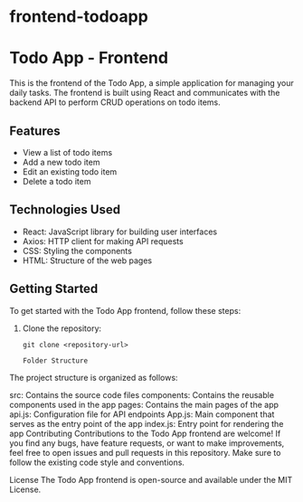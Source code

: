 # frontend-todoapp
# Todo App - Frontend

This is the frontend of the Todo App, a simple application for managing your daily tasks. The frontend is built using React and communicates with the backend API to perform CRUD operations on todo items.

## Features

- View a list of todo items
- Add a new todo item
- Edit an existing todo item
- Delete a todo item

## Technologies Used

- React: JavaScript library for building user interfaces
- Axios: HTTP client for making API requests
- CSS: Styling the components
- HTML: Structure of the web pages

## Getting Started

To get started with the Todo App frontend, follow these steps:

1. Clone the repository:

   ```shell
   git clone <repository-url>

   Folder Structure
The project structure is organized as follows:

src: Contains the source code files
components: Contains the reusable components used in the app
pages: Contains the main pages of the app
api.js: Configuration file for API endpoints
App.js: Main component that serves as the entry point of the app
index.js: Entry point for rendering the app
Contributing
Contributions to the Todo App frontend are welcome! If you find any bugs, have feature requests, or want to make improvements, feel free to open issues and pull requests in this repository. Make sure to follow the existing code style and conventions.

License
The Todo App frontend is open-source and available under the MIT License.


